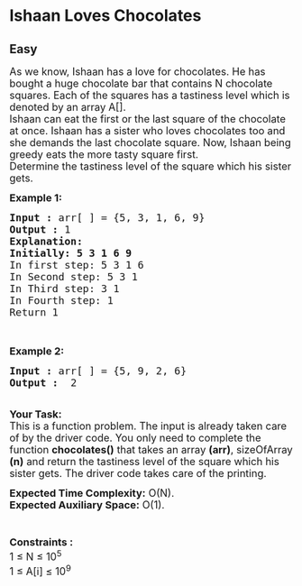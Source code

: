 # Ishaan Loves Chocolates
## Easy
<div class="problem-statement" style="user-select: auto;">
                <p style="user-select: auto;"></p><p style="user-select: auto;"><span style="font-size: 18px; user-select: auto;">As we know, Ishaan has a love for chocolates. He has bought a huge chocolate bar that contains N chocolate squares. Each of the squares has a tastiness level which is denoted by an array A[].<br style="user-select: auto;">
Ishaan can eat the first or the last square of the chocolate at once. Ishaan has a sister who loves chocolates too and she demands the last chocolate square. Now, Ishaan being greedy eats the more tasty square first.&nbsp;<br style="user-select: auto;">
Determine the tastiness level of the square which his sister gets.</span></p>

<p style="user-select: auto;"><span style="font-size: 18px; user-select: auto;"><strong style="user-select: auto;">Example 1:</strong></span></p>

<pre style="position: relative; user-select: auto;"><span style="font-size: 18px; user-select: auto;"><strong style="user-select: auto;">Input :</strong> arr[ ] = {5, 3, 1, 6, 9}
<strong style="user-select: auto;">Output :</strong> 1
<strong style="user-select: auto;">Explanation:
Initially: 5 3 1 6 9</strong>
In first step: 5 3 1 6
In Second step: 5 3 1
In Third step: 3 1
In Fourth step: 1
Return 1</span><div class="open_grepper_editor" title="Edit &amp; Save To Grepper" style="user-select: auto;"></div></pre>

<p style="user-select: auto;"><br style="user-select: auto;">
<br style="user-select: auto;">
<span style="font-size: 18px; user-select: auto;"><strong style="user-select: auto;">Example 2:</strong></span></p>

<pre style="position: relative; user-select: auto;"><span style="font-size: 18px; user-select: auto;"><strong style="user-select: auto;">Input :</strong> arr[ ] = {5, 9, 2, 6} <strong style="user-select: auto;">
Output :</strong>  2

</span><div class="open_grepper_editor" title="Edit &amp; Save To Grepper" style="user-select: auto;"></div></pre>

<p style="user-select: auto;"><span style="font-size: 18px; user-select: auto;"><strong style="user-select: auto;">Your Task:</strong><br style="user-select: auto;">
This is a function problem. The input is already taken care of by the driver code. You only need to complete the function <strong style="user-select: auto;">chocolates()</strong> that takes an array <strong style="user-select: auto;">(arr)</strong>, sizeOfArray <strong style="user-select: auto;">(n)</strong>&nbsp;and return the tastiness level of the square which his sister gets. The driver code takes care of the printing.</span></p>

<p style="user-select: auto;"><span style="font-size: 18px; user-select: auto;"><strong style="user-select: auto;">Expected Time Complexity:</strong>&nbsp;O(N).<br style="user-select: auto;">
<strong style="user-select: auto;">Expected Auxiliary Space:</strong>&nbsp;O(1).</span></p>

<p style="user-select: auto;">&nbsp;</p>

<p style="user-select: auto;"><span style="font-size: 18px; user-select: auto;"><strong style="user-select: auto;">Constraints :&nbsp;</strong><br style="user-select: auto;">
1 ≤ N ≤ 10<sup style="user-select: auto;">5</sup><br style="user-select: auto;">
1 ≤ A[i] ≤ 10<sup style="user-select: auto;">9</sup></span></p>
 <p style="user-select: auto;"></p>
            </div>